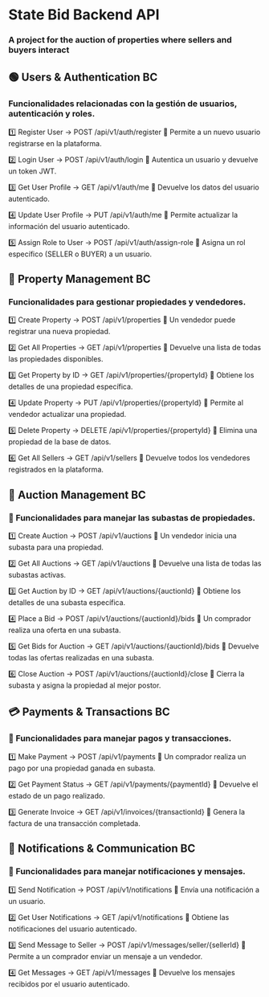 # State Bid Backend API

### A project for the auction of properties where sellers and buyers interact

## 🟢 Users & Authentication BC
### Funcionalidades relacionadas con la gestión de usuarios, autenticación y roles.

1️⃣ Register User → POST /api/v1/auth/register
🔹 Permite a un nuevo usuario registrarse en la plataforma.

2️⃣ Login User → POST /api/v1/auth/login
🔹 Autentica un usuario y devuelve un token JWT.

3️⃣ Get User Profile → GET /api/v1/auth/me
🔹 Devuelve los datos del usuario autenticado.

4️⃣ Update User Profile → PUT /api/v1/auth/me
🔹 Permite actualizar la información del usuario autenticado.

5️⃣ Assign Role to User → POST /api/v1/auth/assign-role
🔹 Asigna un rol específico (SELLER o BUYER) a un usuario.

## 🏡 Property Management BC
### Funcionalidades para gestionar propiedades y vendedores.

1️⃣ Create Property → POST /api/v1/properties
🔹 Un vendedor puede registrar una nueva propiedad.

2️⃣ Get All Properties → GET /api/v1/properties
🔹 Devuelve una lista de todas las propiedades disponibles.

3️⃣ Get Property by ID → GET /api/v1/properties/{propertyId}
🔹 Obtiene los detalles de una propiedad específica.

4️⃣ Update Property → PUT /api/v1/properties/{propertyId}
🔹 Permite al vendedor actualizar una propiedad.

5️⃣ Delete Property → DELETE /api/v1/properties/{propertyId}
🔹 Elimina una propiedad de la base de datos.

6️⃣ Get All Sellers → GET /api/v1/sellers
🔹 Devuelve todos los vendedores registrados en la plataforma.

## 🔨 Auction Management BC
### 🔹 Funcionalidades para manejar las subastas de propiedades.

1️⃣ Create Auction → POST /api/v1/auctions
🔹 Un vendedor inicia una subasta para una propiedad.

2️⃣ Get All Auctions → GET /api/v1/auctions
🔹 Devuelve una lista de todas las subastas activas.

3️⃣ Get Auction by ID → GET /api/v1/auctions/{auctionId}
🔹 Obtiene los detalles de una subasta específica.

4️⃣ Place a Bid → POST /api/v1/auctions/{auctionId}/bids
🔹 Un comprador realiza una oferta en una subasta.

5️⃣ Get Bids for Auction → GET /api/v1/auctions/{auctionId}/bids
🔹 Devuelve todas las ofertas realizadas en una subasta.

6️⃣ Close Auction → POST /api/v1/auctions/{auctionId}/close
🔹 Cierra la subasta y asigna la propiedad al mejor postor.

## 💳 Payments & Transactions BC
### 🔹 Funcionalidades para manejar pagos y transacciones.

1️⃣ Make Payment → POST /api/v1/payments
🔹 Un comprador realiza un pago por una propiedad ganada en subasta.

2️⃣ Get Payment Status → GET /api/v1/payments/{paymentId}
🔹 Devuelve el estado de un pago realizado.

3️⃣ Generate Invoice → GET /api/v1/invoices/{transactionId}
🔹 Genera la factura de una transacción completada.

## 📢 Notifications & Communication BC
### 🔹 Funcionalidades para manejar notificaciones y mensajes.

1️⃣ Send Notification → POST /api/v1/notifications
🔹 Envía una notificación a un usuario.

2️⃣ Get User Notifications → GET /api/v1/notifications
🔹 Obtiene las notificaciones del usuario autenticado.

3️⃣ Send Message to Seller → POST /api/v1/messages/seller/{sellerId}
🔹 Permite a un comprador enviar un mensaje a un vendedor.

4️⃣ Get Messages → GET /api/v1/messages
🔹 Devuelve los mensajes recibidos por el usuario autenticado.